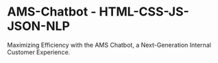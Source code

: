 # AMS-Chatbot - HTML-CSS-JS-JSON-NLP
  Maximizing Efficiency with the AMS Chatbot, a Next-Generation Internal Customer Experience.
